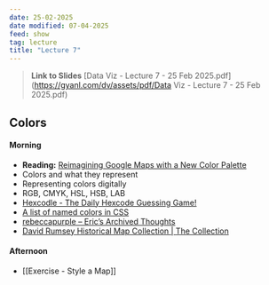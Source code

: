 ```yaml
---
date: 25-02-2025
date modified: 07-04-2025
feed: show
tag: lecture
title: "Lecture 7"
---
```


> **Link to Slides**
> [Data Viz - Lecture 7 - 25 Feb 2025.pdf](https://gyanl.com/dv/assets/pdf/Data Viz - Lecture 7 - 25 Feb 2025.pdf)
## Colors
#### Morning
- **Reading:** [Reimagining Google Maps with a New Color Palette](https://design.google/library/exploring-color-google-maps)
- Colors and what they represent
- Representing colors digitally
- RGB, CMYK, HSL, HSB, LAB
- [Hexcodle - The Daily Hexcode Guessing Game!](https://hexcodle.com/)
- [A list of named colors in CSS](https://developer.mozilla.org/en-US/docs/Web/CSS/named-color#see_also)
- [rebeccapurple – Eric’s Archived Thoughts](https://meyerweb.com/eric/thoughts/2014/06/19/rebeccapurple/)
- [David Rumsey Historical Map Collection \| The Collection](https://www.davidrumsey.com/)

#### Afternoon
- [[Exercise - Style a Map]]